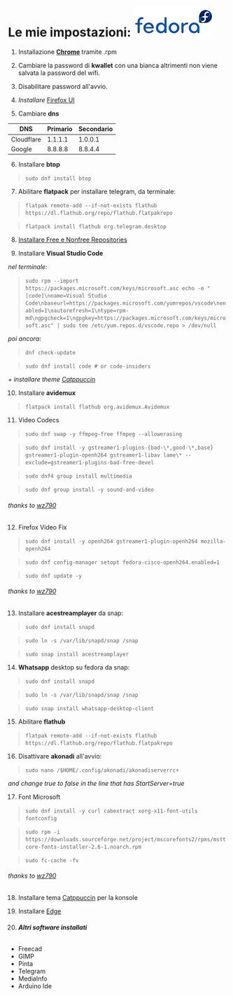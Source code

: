 # Le mie impostazioni: ![alt text](https://github.com/miko6/appunti-di-fedora/blob/main/immagini/logof2.png "logo")

1. Installazione **[Chrome](https://www.google.com/chrome/?platform=linux)** tramite .rpm

2. Cambiare la password di **kwallet** con una bianca altrimenti non viene salvata la password del wifi.

3. Disabilitare password all'avvio.

4. *Installare*  [Firefox UI](https://github.com/black7375/Firefox-UI-Fix)

5. Cambiare **dns**

| DNS        | Primario | Secondario |
| ---------- | -------- | ---------- |
| Cloudflare | 1.1.1.1  | 1.0.0.1    |
| Google     | 8.8.8.8  | 8.8.4.4    |

6. Installare **btop**

>`sudo dnf install btop`

7. Abilitare **flatpack** per installare telegram, da terminale:
   
>`flatpak remote-add --if-not-exists flathub https://dl.flathub.org/repo/flathub.flatpakrepo`

>`flatpack install flathub org.telegram.desktop`

8. [Installare Free e Nonfree Repositories](https://rpmfusion.org/Configuration/)

9. Installare **Visual Studio Code**
   
*nel terminale:*

>`sudo rpm --import https://packages.microsoft.com/keys/microsoft.asc
echo -e "[code]\nname=Visual Studio Code\nbaseurl=https://packages.microsoft.com/yumrepos/vscode\nenabled=1\nautorefresh=1\ntype=rpm-md\ngpgcheck=1\ngpgkey=https://packages.microsoft.com/keys/microsoft.asc" | sudo tee /etc/yum.repos.d/vscode.repo > /dev/null`

*poi ancora:*

>`dnf check-update`

>`sudo dnf install code # or code-insiders`

*+ installare theme [Catppuccin](https://marketplace.visualstudio.com/items?itemName=Catppuccin.catppuccin-vsc)*

10. Installare **avidemux**
 
>`flatpack install flathub org.avidemux.Avidemux`

11. Video Codecs
    
>`sudo dnf swap -y ffmpeg-free ffmpeg --allowerasing`

>`sudo dnf install -y gstreamer1-plugins-{bad-\*,good-\*,base} gstreamer1-plugin-openh264 gstreamer1-libav lame\* --exclude=gstreamer1-plugins-bad-free-devel`

>`sudo dnf4 group install multimedia`

>`sudo dnf group install -y sound-and-video`

###### thanks to [wz790](https://github.com/wz790/Fedora-Noble-Setup?tab=readme-ov-file#flathub-setup)

12. Firefox Video Fix
    
>`sudo dnf install -y openh264 gstreamer1-plugin-openh264 mozilla-openh264`

>`sudo dnf config-manager setopt fedora-cisco-openh264.enabled=1`

>`sudo dnf update -y`

###### thanks to [wz790](https://github.com/wz790/Fedora-Noble-Setup?tab=readme-ov-file#flathub-setup)

13. Installare **acestreamplayer** da snap:
    
>`sudo dnf install snapd`

>`sudo ln -s /var/lib/snapd/snap /snap`

>`sudo snap install acestreamplayer`

14. **Whatsapp** desktop su fedora da snap:

>`sudo dnf install snapd`

>`sudo ln -s /var/lib/snapd/snap /snap`

>`sudo snap install whatsapp-desktop-client`

15. Abilitare **flathub**
    
>`flatpak remote-add --if-not-exists flathub https://dl.flathub.org/repo/flathub.flatpakrepo`

16. Disattivare **akonadi** all'avvio:
    
>`sudo nano /$HOME/.config/akonadi/akonadiserverrc+`

*and change true to false in the line that has StartServer=true*

17. Font Microsoft

>`sudo dnf install -y curl cabextract xorg-x11-font-utils fontconfig`

>`sudo rpm -i https://downloads.sourceforge.net/project/mscorefonts2/rpms/msttcore-fonts-installer-2.6-1.noarch.rpm`

>`sudo fc-cache -fv`

###### thanks to [wz790](https://github.com/wz790/Fedora-Noble-Setup?tab=readme-ov-file#flathub-setup)

18. Installare tema [Catppuccin](https://github.com/catppuccin/konsole) per la konsole

19. Installare [Edge](https://packages.microsoft.com/yumrepos/edge/Packages/m/)

20. ###### **Altri software installati**

* Freecad
* GIMP
* Pinta
* Telegram
* MediaInfo
* Arduino Ide